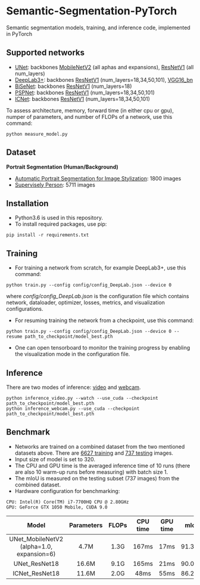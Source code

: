 # Semantic-Segmentation-PyTorch
Semantic segmentation models, training, and inference code, implemented in PyTorch

## Supported networks
* [UNet](https://arxiv.org/abs/1505.04597): backbones [MobileNetV2](https://arxiv.org/abs/1801.04381) (all aphas and expansions), [ResNetV1](https://arxiv.org/abs/1512.03385) (all num_layers)
* [DeepLab3+](https://arxiv.org/abs/1802.02611): backbones [ResNetV1](https://arxiv.org/abs/1512.03385) (num_layers=18,34,50,101), [VGG16_bn](https://arxiv.org/abs/1409.1556)
* [BiSeNet](https://arxiv.org/abs/1808.00897): backbones [ResNetV1](https://arxiv.org/abs/1512.03385) (num_layers=18)
* [PSPNet](https://arxiv.org/abs/1612.01105): backbones [ResNetV1](https://arxiv.org/abs/1512.03385) (num_layers=18,34,50,101)
* [ICNet](https://arxiv.org/abs/1704.08545): backbones [ResNetV1](https://arxiv.org/abs/1512.03385) (num_layers=18,34,50,101)

To assess architecture, memory, forward time (in either cpu or gpu), numper of parameters, and number of FLOPs of a network, use this command:
```
python measure_model.py
```

## Dataset
**Portrait Segmentation (Human/Background)**
* [Automatic Portrait Segmentation for Image Stylization](http://xiaoyongshen.me/webpage_portrait/index.html): 1800 images
* [Supervisely Person](https://hackernoon.com/releasing-supervisely-person-dataset-for-teaching-machines-to-segment-humans-1f1fc1f28469): 5711 images

## Installation
* Python3.6 is used in this repository.
* To install required packages, use pip:
```
pip install -r requirements.txt
```

## Training
* For training a network from scratch, for example DeepLab3+, use this command:
```
python train.py --config config/config_DeepLab.json --device 0
```
where *config/config_DeepLab.json* is the configuration file which contains network, dataloader, optimizer, losses, metrics, and visualization configurations.
* For resuming training the network from a checkpoint, use this command:
```
python train.py --config config/config_DeepLab.json --device 0 --resume path_to_checkpoint/model_best.pth
```
* One can open tensorboard to monitor the training progress by enabling the visualization mode in the configuration file.

## Inference
There are two modes of inference: [video](https://github.com/AntiAegis/Semantic-Segmentation-PyTorch/blob/master/inference_video.py) and [webcam](https://github.com/AntiAegis/Semantic-Segmentation-PyTorch/blob/master/inference_webcam.py).
```
python inference_video.py --watch --use_cuda --checkpoint path_to_checkpoint/model_best.pth
python inference_webcam.py --use_cuda --checkpoint path_to_checkpoint/model_best.pth
```

## Benchmark
* Networks are trained on a combined dataset from the two mentioned datasets above. There are [6627 training](https://github.com/AntiAegis/Semantic-Segmentation-PyTorch/blob/master/dataset/train_mask.txt) and [737 testing](https://github.com/AntiAegis/Semantic-Segmentation-PyTorch/blob/master/dataset/valid_mask.txt) images.
* Input size of model is set to 320.
* The CPU and GPU time is the averaged inference time of 10 runs (there are also 10 warm-up runs before measuring) with batch size 1.
* The mIoU is measured on the testing subset (737 images) from the combined dataset.
* Hardware configuration for benchmarking:
```
CPU: Intel(R) Core(TM) i7-7700HQ CPU @ 2.80GHz
GPU: GeForce GTX 1050 Mobile, CUDA 9.0
```

| Model | Parameters | FLOPs | CPU time | GPU time | mIoU |
|:-:|:-:|:-:|:-:|:-:|:-:|
| UNet_MobileNetV2 (alpha=1.0, expansion=6) | 4.7M | 1.3G | 167ms | 17ms | 91.37% |
| UNet_ResNet18 | 16.6M | 9.1G | 165ms | 21ms | 90.09% |
| ICNet_ResNet18 | 11.6M | 2.0G | 48ms | 55ms | 86.27% |
